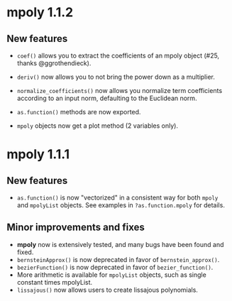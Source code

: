 # mpoly 1.1.2

## New features

*   `coef()` allows you to extract the coefficients of an mpoly object (#25, 
    thanks @ggrothendieck).
    
*   `deriv()` now allows you to not bring the power down as a multiplier.

*   `normalize_coefficients()` now allows you normalize term coefficients 
    according to an input norm, defaulting to the Euclidean norm.
    
*   `as.function()` methods are now exported.

*   `mpoly` objects now get a plot method (2 variables only).



# mpoly 1.1.1

## New features

*   `as.function()` is now "vectorized" in a consistent way for both `mpoly` and 
    `mpolyList` objects. See examples in `?as.function.mpoly` for details.

## Minor improvements and fixes

*   __mpoly__ now is extensively tested, and many bugs have been found and fixed.
*   `bernsteinApprox()` is now deprecated in favor of `bernstein_approx()`.
*   `bezierFunction()` is now deprecated in favor of `bezier_function()`.
*   More arithmetic is available for `mpolyList` objects, such as single 
    constant times mpolyList.
*   `lissajous()` now allows users to create lissajous polynomials.
